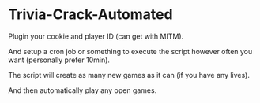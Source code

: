# Trivia-Crack-Automated
Plugin your cookie and player ID (can get with MITM). 

And setup a cron job or something to execute the script however often you want (personally prefer 10min). 

The script will create as many new games as it can (if you have any lives). 

And then automatically play any open games.
